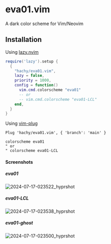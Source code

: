 # eva01.vim

A dark color scheme for Vim/Neovim

## Installation

Using [lazy.nvim](https://github.com/folke/lazy.nvim)

```lua
require('lazy').setup {
  {
    "hachy/eva01.vim",
    lazy = false,
    priority = 1000,
    config = function()
      vim.cmd.colorscheme "eva01"
      -- or
      -- vim.cmd.colorscheme "eva01-LCL"
    end,
  }
}
```

Using [vim-plug](https://github.com/junegunn/vim-plug)

```vim
Plug 'hachy/eva01.vim', { 'branch': 'main' }

colorscheme eva01
" or
" colorscheme eva01-LCL
```

#### Screenshots

##### eva01
![2024-07-17-023522_hyprshot](https://github.com/user-attachments/assets/2f1a175f-e0a1-4d81-b914-6d2c73009617)

##### eva01-LCL
![2024-07-17-023538_hyprshot](https://github.com/user-attachments/assets/a079117c-bf2b-43a4-9073-389a731cbfff)


##### eva01-ghost
![2024-07-17-023500_hyprshot](https://github.com/user-attachments/assets/846cd7d1-0a4d-4f66-9961-c2ce06d7f6fb)

